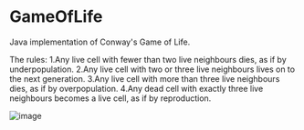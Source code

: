 # GameOfLife
Java implementation of Conway's Game of Life.

The rules:
1.Any live cell with fewer than two live neighbours dies, as if by underpopulation.
2.Any live cell with two or three live neighbours lives on to the next generation.
3.Any live cell with more than three live neighbours dies, as if by overpopulation.
4.Any dead cell with exactly three live neighbours becomes a live cell, as if by reproduction.

![image](https://user-images.githubusercontent.com/77579503/145734759-8cbb8dc3-6c7a-41e7-848f-a53db7b146fa.png)
